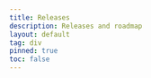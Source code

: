 ```yaml
---
title: Releases
description: Releases and roadmap
layout: default
tag: div
pinned: true
toc: false
---
```


